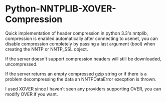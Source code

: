 Python-NNTPLIB-XOVER-Compression
================================

Quick implementation of header compression in python 3.3's nntplib,
compression is enabled automatically after connecting to usenet,
you can disable compression completely by passing a last argument (bool)
when creating the NNTP or NNTP_SSL object.

If the server doesn't support compression headers will still be
downloaded, uncompressed.

If the server returns an empty compressed gzip string or if there is a
problem decompressing the data an NNTPDataError execption is thrown.

I used XOVER since I haven't seen any providers supporting OVER,
you can modify OVER if you want.

